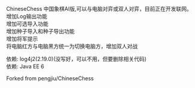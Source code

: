 ChineseChess 中国象棋AI版,可以与电脑对弈或双人对弈，目前正在开发联网。  
增加Log输出功能  
增加可选导入功能  
增加种子导入和种子导出功能  
增加将军提示  
将电脑红方与电脑黑方统一为切换电脑方，增加双人对战

依赖: log4j2(2.19.0)(没写好，可以不用，但要删除相关代码)  
依赖: Java EE 6  

Forked from pengjiu/ChineseChess  
